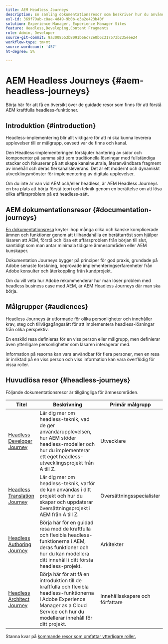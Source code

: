 ```yaml
---
title: AEM Headless Journeys
description: En samling dokumentationsresor som beskriver hur du använder Adobe Experience Manager som Headless CMS.
exl-id: 369f79ab-c8ae-4d49-9b0b-e3a2e423b40f
solution: Experience Manager, Experience Manager Sites
feature: Headless,Developing,Content Fragments
role: Admin, Developer
source-git-commit: 9a3008553b8091b66c72e0b6c317573b235eee24
workflow-type: tm+mt
source-wordcount: '457'
ht-degree: 5%

---
```


# AEM Headless Journeys {#aem-headless-journeys}

Börja här för att få en översikt över de guidade resor som finns för att förstå AEM kraftfulla headless-funktioner.

## Introduktion {#introduction}

Headless-implementering blir allt viktigare för att ni ska kunna leverera upplevelser till er målgrupp, oavsett var de finns och kanal.

Den Headless-implementeringen förskjuter hantering av sidor och komponenter på samma sätt som traditionella lösningar med fullständiga stackar och fokuserar på att skapa kanalneutrala, återanvändbara fragment av innehåll och deras flerkanalsleverans. Det är ett modernt och dynamiskt utvecklingsmönster för implementering av digitala upplevelser.

Om du inte är van vid AEM och/eller headless, är AEM Headless Journeys en bra plats att börja förstå teori och teknik genom en berättelse om att lösa olika affärsproblem på ett headless-sätt.

## AEM dokumentationsresor {#documentation-journeys}

[En dokumentationsresa](/help/journey-documentation/home.md) knyter ihop många olika och kanske komplicerade ämnen och funktioner genom att tillhandahålla en berättarröst som hjälper läsaren att AEM, förstå och lösa ett affärsproblem från början till slut, samtidigt som man antar minimala tidigare ämnesområden eller AEM kunskaper.

Dokumentation Journeys bygger på principer för god praxis, grundade på Adobe senaste forskning, beprövade implementeringserfarenheter från Adobe konsulter och återkoppling från kundprojekt.

Om du vill veta hur Adobe rekommenderar hur man löser problem med headless business case med AEM, är AEM Headless Journeys där man ska börja.

## Målgrupper {#audiences}

Headless Journeys är utformade för olika personligheter och innehåller krav, steg och tillvägagångssätt för att implementera headless-lösningar från olika perspektiv.

En enskild resa definieras för en viss person eller målgrupp, men definierar även ytterligare personligheter som läsaren interagerar med.

Information på resorna kan vara användbar för flera personer, men en resa är inriktad på en viss person och viss information kan vara överflödig för vissa roller.

## Huvudlösa resor {#headless-journeys}

Följande dokumentationsresor är tillgängliga för ämnesområden.

| Titel | Beskrivning | Primär målgrupp |
|---|---|---|
| [Headless Developer Journey](/help/journey-headless/developer/overview.md) | Lär dig mer om headless-teknik, vad de ger användarupplevelsen, hur AEM stöder headless-modeller och hur du implementerar ett eget headless-utvecklingsprojekt från A till Z. | Utvecklare |
| [Headless Translation Journey](/help/journey-headless/translation/overview.md) | Lär dig mer om headless-teknik, varför de kan användas i ditt projekt och hur du skapar och uppdaterar översättningsprojekt i AEM från A till Z. | Översättningsspecialister |
| [Headless Authoring Journey](/help/journey-headless/author/overview.md) | Börja här för en guidad resa med de kraftfulla och flexibla headless-funktionerna i AEM, deras funktioner och hur du kan modellera ditt innehåll i ditt första headless-projekt. | Arkitekter |
| [Headless Architect Journey](/help/journey-headless/architect/overview.md) | Börja här för att få en introduktion till de kraftfulla och flexibla headless-funktionerna i Adobe Experience Manager as a Cloud Service och hur du modellerar innehåll för ditt projekt. | Innehållsskapare och författare |

Stanna kvar på [kommande resor som omfattar ytterligare roller.](/help/journey-documentation/home.md#journeys)
